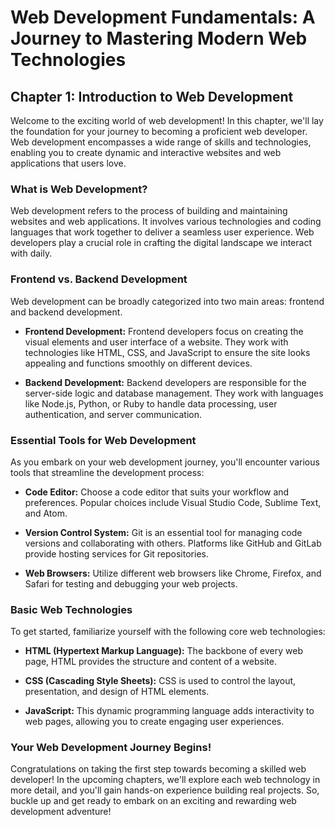 # Web Development Fundamentals: A Journey to Mastering Modern Web Technologies

## Chapter 1: Introduction to Web Development

Welcome to the exciting world of web development! In this chapter, we'll lay the foundation for your journey to becoming a proficient web developer. Web development encompasses a wide range of skills and technologies, enabling you to create dynamic and interactive websites and web applications that users love.

### What is Web Development?

Web development refers to the process of building and maintaining websites and web applications. It involves various technologies and coding languages that work together to deliver a seamless user experience. Web developers play a crucial role in crafting the digital landscape we interact with daily.

### Frontend vs. Backend Development

Web development can be broadly categorized into two main areas: frontend and backend development.

- **Frontend Development:** Frontend developers focus on creating the visual elements and user interface of a website. They work with technologies like HTML, CSS, and JavaScript to ensure the site looks appealing and functions smoothly on different devices.

- **Backend Development:** Backend developers are responsible for the server-side logic and database management. They work with languages like Node.js, Python, or Ruby to handle data processing, user authentication, and server communication.

### Essential Tools for Web Development

As you embark on your web development journey, you'll encounter various tools that streamline the development process:

- **Code Editor:** Choose a code editor that suits your workflow and preferences. Popular choices include Visual Studio Code, Sublime Text, and Atom.

- **Version Control System:** Git is an essential tool for managing code versions and collaborating with others. Platforms like GitHub and GitLab provide hosting services for Git repositories.

- **Web Browsers:** Utilize different web browsers like Chrome, Firefox, and Safari for testing and debugging your web projects.

### Basic Web Technologies

To get started, familiarize yourself with the following core web technologies:

- **HTML (Hypertext Markup Language):** The backbone of every web page, HTML provides the structure and content of a website.

- **CSS (Cascading Style Sheets):** CSS is used to control the layout, presentation, and design of HTML elements.

- **JavaScript:** This dynamic programming language adds interactivity to web pages, allowing you to create engaging user experiences.

### Your Web Development Journey Begins!

Congratulations on taking the first step towards becoming a skilled web developer! In the upcoming chapters, we'll explore each web technology in more detail, and you'll gain hands-on experience building real projects. So, buckle up and get ready to embark on an exciting and rewarding web development adventure!
